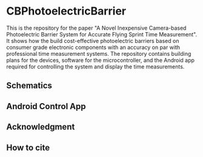 # CBPhotoelectricBarrier
This is the repository for the paper "A Novel Inexpensive Camera-based Photoelectric Barrier System for Accurate Flying Sprint Time Measurement". It shows how the build cost-effective photoelectric barriers based on consumer grade electronic components with an accuracy on par with professional time measurement systems. The repository contains building plans for the devices, software for the microcontroller, and the Android app required for controlling the system and display the time measurements.


## Schematics 


## Android Control App


## Acknowledgment 



## How to cite



